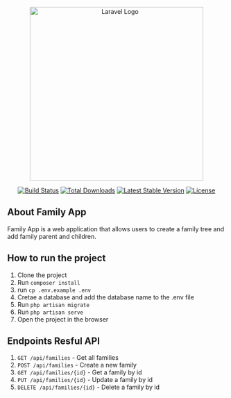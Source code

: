 <p align="center"><a href="https://laravel.com" target="_blank"><img src="https://raw.githubusercontent.com/laravel/art/master/logo-lockup/5%20SVG/2%20CMYK/1%20Full%20Color/laravel-logolockup-cmyk-red.svg" width="400" alt="Laravel Logo"></a></p>

<p align="center">
<a href="https://github.com/laravel/framework/actions"><img src="https://github.com/laravel/framework/workflows/tests/badge.svg" alt="Build Status"></a>
<a href="https://packagist.org/packages/laravel/framework"><img src="https://img.shields.io/packagist/dt/laravel/framework" alt="Total Downloads"></a>
<a href="https://packagist.org/packages/laravel/framework"><img src="https://img.shields.io/packagist/v/laravel/framework" alt="Latest Stable Version"></a>
<a href="https://packagist.org/packages/laravel/framework"><img src="https://img.shields.io/packagist/l/laravel/framework" alt="License"></a>
</p>

## About Family App

Family App is a web application that allows users to create a family tree and add family parent and children.

## How to run the project

1. Clone the project
2. Run `composer install`
3. run `cp .env.example .env`
4. Cretae a database and add the database name to the .env file
5. Run `php artisan migrate`
6. Run `php artisan serve`
7. Open the project in the browser

## Endpoints Resful API

1. `GET /api/families` - Get all families
2. `POST /api/families` - Create a new family
3. `GET /api/families/{id}` - Get a family by id
4. `PUT /api/families/{id}` - Update a family by id
5. `DELETE /api/families/{id}` - Delete a family by id
